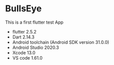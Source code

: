 # BullsEye
This is a first flutter test App 

- flutter 2.5.2
- Dart 2.14.3
- Android toolchain (Android SDK version 31.0.0)
- Android Studio 2020.3
- Xcode 13.0
- VS code 1.61.0
